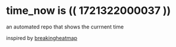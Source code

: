 # time_now is (( 1721322000037 ))

an automated repo that shows the currnent time

inspired by [breakingheatmap](https://github.com/breakingheatmap/breakingheatmap)
